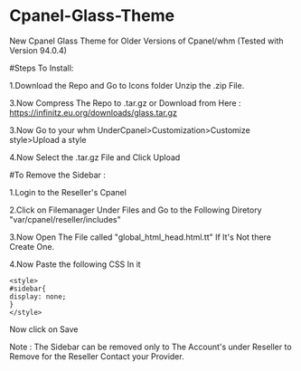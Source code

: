 # Cpanel-Glass-Theme
New Cpanel Glass Theme for Older Versions of Cpanel/whm (Tested with Version 94.0.4)

#Steps To Install:

1.Download the Repo and Go to Icons folder Unzip the .zip File.

3.Now Compress The Repo to .tar.gz or Download from Here : https://infinitz.eu.org/downloads/glass.tar.gz

3.Now Go to your whm UnderCpanel>Customization>Customize style>Upload a style

4.Now Select the .tar.gz File and Click Upload


#To Remove the Sidebar :

1.Login to the Reseller's Cpanel

2.Click on Filemanager Under Files and Go to the Following Diretory "var/cpanel/reseller/includes"

3.Now Open The File called "global_html_head.html.tt" If It's Not there Create One.

4.Now Paste the following CSS In it
```
<style>
#sidebar{
display: none;
}
</style>
```

Now click on Save

Note : The Sidebar can be removed only to The Account's under Reseller to Remove for the Reseller Contact your Provider.

